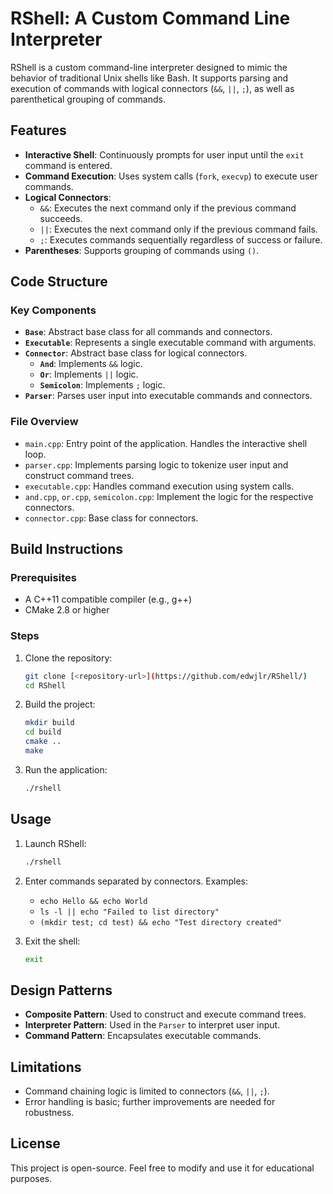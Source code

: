 # RShell: A Custom Command Line Interpreter

RShell is a custom command-line interpreter designed to mimic the behavior of traditional Unix shells like Bash. It supports parsing and execution of commands with logical connectors (`&&`, `||`, `;`), as well as parenthetical grouping of commands.

## Features

- **Interactive Shell**: Continuously prompts for user input until the `exit` command is entered.
- **Command Execution**: Uses system calls (`fork`, `execvp`) to execute user commands.
- **Logical Connectors**:
  - `&&`: Executes the next command only if the previous command succeeds.
  - `||`: Executes the next command only if the previous command fails.
  - `;`: Executes commands sequentially regardless of success or failure.
- **Parentheses**: Supports grouping of commands using `()`.

## Code Structure

### Key Components

- **`Base`**: Abstract base class for all commands and connectors.
- **`Executable`**: Represents a single executable command with arguments.
- **`Connector`**: Abstract base class for logical connectors.
  - **`And`**: Implements `&&` logic.
  - **`Or`**: Implements `||` logic.
  - **`Semicolon`**: Implements `;` logic.
- **`Parser`**: Parses user input into executable commands and connectors.

### File Overview

- `main.cpp`: Entry point of the application. Handles the interactive shell loop.
- `parser.cpp`: Implements parsing logic to tokenize user input and construct command trees.
- `executable.cpp`: Handles command execution using system calls.
- `and.cpp`, `or.cpp`, `semicolon.cpp`: Implement the logic for the respective connectors.
- `connector.cpp`: Base class for connectors.

## Build Instructions

### Prerequisites

- A C++11 compatible compiler (e.g., g++)
- CMake 2.8 or higher

### Steps

1. Clone the repository:
   ```bash
   git clone [<repository-url>](https://github.com/edwjlr/RShell/)
   cd RShell
   ```
2. Build the project:
   ```bash
   mkdir build
   cd build
   cmake ..
   make
   ```
3. Run the application:
   ```bash
   ./rshell
   ```

## Usage

1. Launch RShell:
   ```bash
   ./rshell
   ```
2. Enter commands separated by connectors. Examples:
   - `echo Hello && echo World`
   - `ls -l || echo "Failed to list directory"`
   - `(mkdir test; cd test) && echo "Test directory created"`

3. Exit the shell:
   ```bash
   exit
   ```

## Design Patterns

- **Composite Pattern**: Used to construct and execute command trees.
- **Interpreter Pattern**: Used in the `Parser` to interpret user input.
- **Command Pattern**: Encapsulates executable commands.

## Limitations

- Command chaining logic is limited to connectors (`&&`, `||`, `;`).
- Error handling is basic; further improvements are needed for robustness.

## License

This project is open-source. Feel free to modify and use it for educational purposes.
